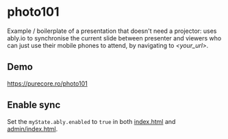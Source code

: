# photo101
Example / boilerplate of a presentation that doesn't need a projector: uses ably.io to synchronise the current slide between presenter and viewers who can just use their mobile phones to attend, by navigating to _<your_url>_.

## Demo
https://purecore.ro/photo101

## Enable sync
Set the `myState.ably.enabled` to `true` in both [index.html](https://github.com/padurean/photo101/blob/39505c378c00a95380edaf45438cfcfc2629baae/index.html#L44) and [admin/index.html](https://github.com/padurean/photo101/blob/39505c378c00a95380edaf45438cfcfc2629baae/admin/index.html#L47).
